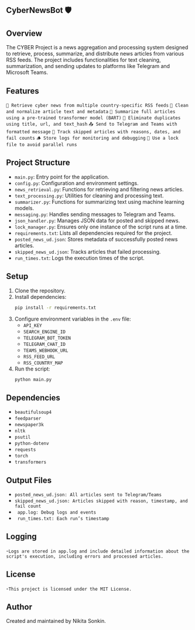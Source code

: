 ## CyberNewsBot 🛡️

## Overview
The CYBER Project is a news aggregation and processing system designed to retrieve, process, summarize, and distribute news articles from various RSS feeds. The project includes functionalities for text cleaning, summarization, and sending updates to platforms like Telegram and Microsoft Teams.

## Features
`🔎 Retrieve cyber news from multiple country-specific RSS feeds`
`🧼 Clean and normalize article text and metadata`
`🧠 Summarize full articles using a pre-trained transformer model (BART)`
`🔁 Eliminate duplicates using title, url, and text_hash`
`📤 Send to Telegram and Teams with formatted message`
`📂 Track skipped articles with reasons, dates, and fail counts`
`🪵 Store logs for monitoring and debugging`
`🔐 Use a lock file to avoid parallel runs`

## Project Structure
- `main.py`: Entry point for the application.
- `config.py`: Configuration and environment settings.
- `news_retrieval.py`: Functions for retrieving and filtering news articles.
- `text_processing.py`: Utilities for cleaning and processing text.
- `summarizer.py`: Functions for summarizing text using machine learning models.
- `messaging.py`: Handles sending messages to Telegram and Teams.
- `json_handler.py`: Manages JSON data for posted and skipped news.
- `lock_manager.py`: Ensures only one instance of the script runs at a time.
- `requirements.txt`: Lists all dependencies required for the project.
- `posted_news_ud.json`: Stores metadata of successfully posted news articles.
- `skipped_news_ud.json`: Tracks articles that failed processing.
- `run_times.txt`: Logs the execution times of the script.

## Setup
1. Clone the repository.
2. Install dependencies:
   ```bash
   pip install -r requirements.txt
   ```
3. Configure environment variables in the `.env` file:
   - `API_KEY`
   - `SEARCH_ENGINE_ID`
   - `TELEGRAM_BOT_TOKEN`
   - `TELEGRAM_CHAT_ID`
   - `TEAMS_WEBHOOK_URL`
   - `RSS_FEED_URL`
   - `RSS_COUNTRY_MAP`
4. Run the script:
   ```bash
   python main.py

## Dependencies
- `beautifulsoup4`
- `feedparser`
- `newspaper3k`
- `nltk`
- `psutil`
- `python-dotenv`
- `requests`
- `torch`
- `transformers`


## Output Files
- ` posted_news_ud.json: All articles sent to Telegram/Teams `
- `skipped_news_ud.json: Articles skipped with reason, timestamp, and fail count`
- ` app.log: Debug logs and events`
- ` run_times.txt: Each run’s timestamp`

## Logging
-`Logs are stored in app.log and include detailed information about the script's execution, including errors and processed articles.`

## License
-`This project is licensed under the MIT License.`

## Author
Created and maintained by Nikita Sonkin.
